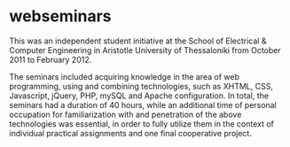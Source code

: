 # webseminars

This was an independent student initiative at the School of Electrical & Computer
Engineering in Aristotle University of Thessaloniki from October 2011 to February 2012.

The seminars included acquiring knowledge in the area of web programming, using
and combining technologies, such as XHTML, CSS, Javascript, jQuery, PHP, mySQL
and Apache configuration. In total, the seminars had a duration of 40 hours, while
an additional time of personal occupation for familiarization with and penetration of
the above technologies was essential, in order to fully utilize them in the context of
individual practical assignments and one final cooperative project.
